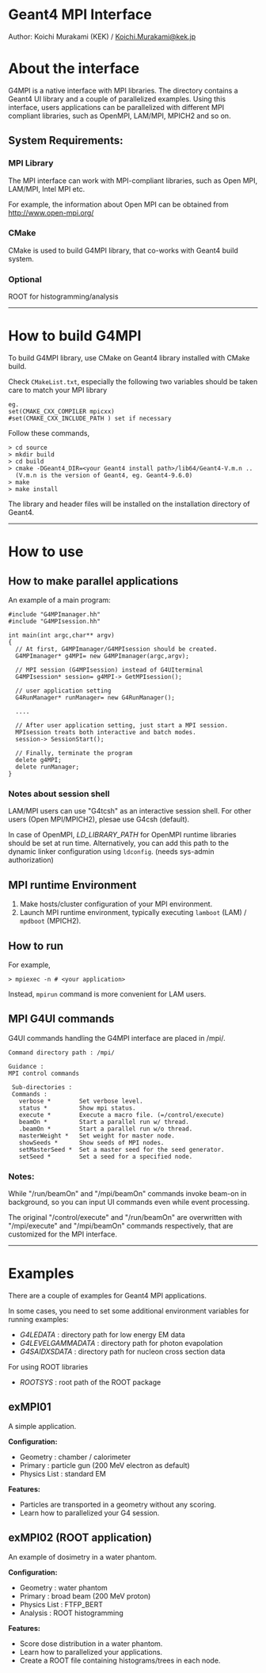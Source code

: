 Geant4 MPI Interface
====================

Author:
Koichi Murakami (KEK) / Koichi.Murakami@kek.jp


About the interface
===================
G4MPI is a native interface with MPI libraries. The directory contains 
a Geant4 UI library and a couple of parallelized examples.
Using this interface, users applications can be parallelized with
different MPI compliant libraries, such as OpenMPI, LAM/MPI, MPICH2 and so on.

System Requirements:
--------------------

### MPI Library

The MPI interface can work with MPI-compliant libraries, 
such as Open MPI, LAM/MPI, Intel MPI etc.

For example, the information about Open MPI can be obtained from
http://www.open-mpi.org/

### CMake

CMake is used to build G4MPI library, that co-works with Geant4 build system.

### Optional

ROOT for histogramming/analysis

- - -

How to build G4MPI
==================
To build G4MPI library, use CMake on Geant4 library installed with CMake build.

Check `CMakeList.txt`, especially the following two variables 
should be taken care to match your MPI library

    eg.  
    set(CMAKE_CXX_COMPILER mpicxx)  
    #set(CMAKE_CXX_INCLUDE_PATH ) set if necessary

Follow these commands,

    > cd source
    > mkdir build
    > cd build
    > cmake -DGeant4_DIR=<your Geant4 install path>/lib64/Geant4-V.m.n ..
      (V.m.n is the version of Geant4, eg. Geant4-9.6.0)
    > make
    > make install

The library and header files will be installed on the installation directory
of Geant4.

- - - 

How to use
==========

How to make parallel applications
---------------------------------

An example of a main program:

~~~~~~~~~~~~~~~~~~~~~~~~~~~~~~~~~~~~~~~~~~~~~~~~~~~~~~~~~~~~{.cc}
#include "G4MPImanager.hh"
#include "G4MPIsession.hh"

int main(int argc,char** argv)
{
  // At first, G4MPImanager/G4MPIsession should be created.
  G4MPImanager* g4MPI= new G4MPImanager(argc,argv);
      
  // MPI session (G4MPIsession) instead of G4UIterminal
  G4MPIsession* session= g4MPI-> GetMPIsession();
      
  // user application setting
  G4RunManager* runManager= new G4RunManager();

  ....

  // After user application setting, just start a MPI session.
  MPIsession treats both interactive and batch modes.
  session-> SessionStart();

  // Finally, terminate the program
  delete g4MPI;
  delete runManager;
}    
~~~~~~~~~~~~~~~~~~~~~~~~~~~~~~~~~~~~~~~~~~~~~~~~~~~~~~~~~~~~


### Notes about session shell

LAM/MPI users can use "G4tcsh" as an interactive session shell.
For other users (Open MPI/MPICH2), plesae use G4csh (default).

In case of OpenMPI, *LD_LIBRARY_PATH* for OpenMPI runtime libraries
should be set at run time. Alternatively, you can add this path
to the dynamic linker configuration using `ldconfig`.
(needs sys-admin authorization)


MPI runtime Environment
-----------------------
1. Make hosts/cluster configuration of your MPI environment.
2. Launch MPI runtime environment, typically executing
   `lamboot` (LAM) / `mpdboot` (MPICH2).

How to run
----------
For example,

    > mpiexec -n # <your application>

Instead, `mpirun` command is more convenient for LAM users.


MPI G4UI commands
-----------------
G4UI commands handling the G4MPI interface are placed in /mpi/.

~~~~~~~~~~~~~~~~~~~~~~~~~~~~~~~~~~~~~~~~~~~~~~~~~~~~~~~~~~~~
Command directory path : /mpi/
    
Guidance :
MPI control commands
    
 Sub-directories :
 Commands :
   verbose *        Set verbose level.
   status *         Show mpi status.
   execute *        Execute a macro file. (=/control/execute)
   beamOn *         Start a parallel run w/ thread.
   .beamOn *        Start a parallel run w/o thread.
   masterWeight *   Set weight for master node.
   showSeeds *      Show seeds of MPI nodes.
   setMasterSeed *  Set a master seed for the seed generator.
   setSeed *        Set a seed for a specified node.
~~~~~~~~~~~~~~~~~~~~~~~~~~~~~~~~~~~~~~~~~~~~~~~~~~~~~~~~~~~~

### Notes:
While "/run/beamOn" and "/mpi/beamOn" commands invoke beam-on in background,
so you can input UI commands even while event processing.

The original "/control/execute" and "/run/beamOn" are overwritten
with "/mpi/execute" and "/mpi/beamOn" commands respectively,
that are customized for the MPI interface.

- - -

Examples
========
There are a couple of examples for Geant4 MPI applications.

In some cases, you need to set some additional environment variables
for running examples:

- *G4LEDATA* : directory path for low energy EM data
- *G4LEVELGAMMADATA* : directory path for photon evapolation
- *G4SAIDXSDATA* : directory path for nucleon cross section data


For using ROOT libraries

- *ROOTSYS* : root path of the ROOT package

exMPI01
-------
A simple application.

**Configuration:**

- Geometry : chamber / calorimeter
- Primary : particle gun (200 MeV electron as default)
- Physics List : standard EM

**Features:**
- Particles are transported in a geometry without any scoring.
- Learn how to parallelized your G4 session.

exMPI02 (ROOT application)
--------------------------
An example of dosimetry in a water phantom.

**Configuration:**
- Geometry     : water phantom
- Primary      : broad beam (200 MeV proton)
- Physics List : FTFP_BERT
- Analysis     : ROOT histogramming

**Features:**
- Score dose distribution in a water phantom.
- Learn how to parallelized your applications.
- Create a ROOT file containing histograms/trees in each node.
